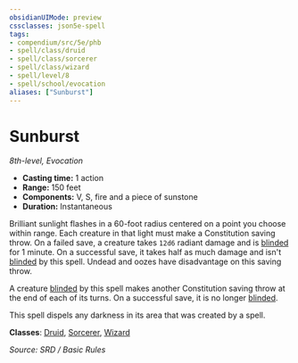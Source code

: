 ```yaml
---
obsidianUIMode: preview
cssclasses: json5e-spell
tags:
- compendium/src/5e/phb
- spell/class/druid
- spell/class/sorcerer
- spell/class/wizard
- spell/level/8
- spell/school/evocation
aliases: ["Sunburst"]
---
```

# Sunburst
*8th-level, Evocation*  

- **Casting time:** 1 action
- **Range:** 150 feet
- **Components:** V, S, fire and a piece of sunstone
- **Duration:** Instantaneous

Brilliant sunlight flashes in a 60-foot radius centered on a point you choose within range. Each creature in that light must make a Constitution saving throw. On a failed save, a creature takes `12d6` radiant damage and is [blinded](Conditions.md#blinded) for 1 minute. On a successful save, it takes half as much damage and isn't [blinded](Conditions.md#blinded) by this spell. Undead and oozes have disadvantage on this saving throw.

A creature [blinded](Conditions.md#blinded) by this spell makes another Constitution saving throw at the end of each of its turns. On a successful save, it is no longer [blinded](Conditions.md#blinded).

This spell dispels any darkness in its area that was created by a spell.

**Classes**: [Druid](5.D&D%205e/compendium/classes/druid.md), [Sorcerer](sorcerer.md), [Wizard](wizard.md)

*Source: SRD / Basic Rules*